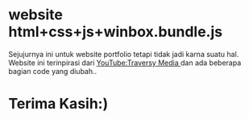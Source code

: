# website html+css+js+winbox.bundle.js
Sejujurnya ini untuk website portfolio tetapi tidak jadi karna suatu hal.    
Website ini terinpirasi dari [YouTube:Traversy Media ](https://www.youtube.com/watch?v=jQCk2yo10YY&list=LL&index=134) dan ada beberapa bagian code yang diubah..  
# Terima Kasih:)



